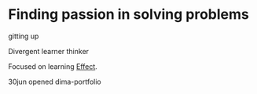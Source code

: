 # Finding passion in solving problems

gitting up

Divergent learner thinker

Focused on learning [Effect](https://effect.website/).

30jun opened dima-portfolio
